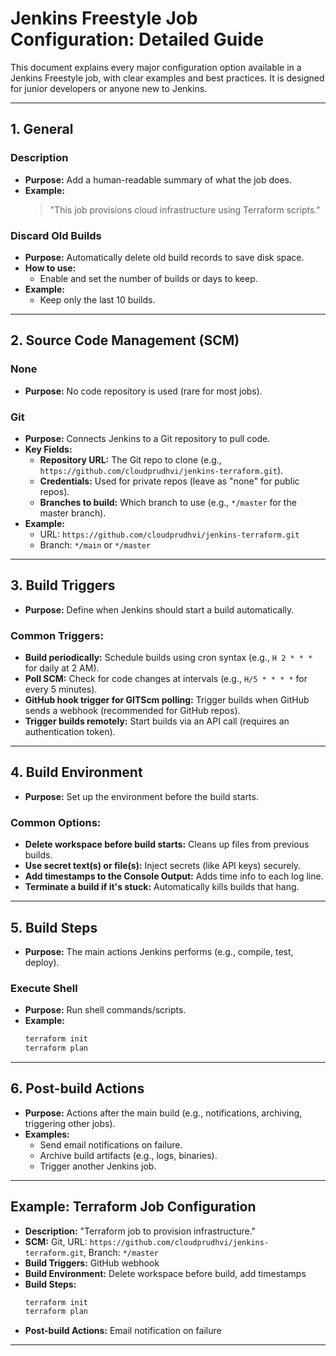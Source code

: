 # Jenkins Freestyle Job Configuration: Detailed Guide

This document explains every major configuration option available in a Jenkins Freestyle job, with clear examples and best practices. It is designed for junior developers or anyone new to Jenkins.

---

## 1. General

### Description
- **Purpose:** Add a human-readable summary of what the job does.
- **Example:**
  > "This job provisions cloud infrastructure using Terraform scripts."

### Discard Old Builds
- **Purpose:** Automatically delete old build records to save disk space.
- **How to use:**
  - Enable and set the number of builds or days to keep.
- **Example:**
  - Keep only the last 10 builds.

---

## 2. Source Code Management (SCM)

### None
- **Purpose:** No code repository is used (rare for most jobs).

### Git
- **Purpose:** Connects Jenkins to a Git repository to pull code.
- **Key Fields:**
  - **Repository URL:** The Git repo to clone (e.g., `https://github.com/cloudprudhvi/jenkins-terraform.git`).
  - **Credentials:** Used for private repos (leave as "none" for public repos).
  - **Branches to build:** Which branch to use (e.g., `*/master` for the master branch).
- **Example:**
  - URL: `https://github.com/cloudprudhvi/jenkins-terraform.git`
  - Branch: `*/main` or `*/master`

---

## 3. Build Triggers

- **Purpose:** Define when Jenkins should start a build automatically.

### Common Triggers:
- **Build periodically:** Schedule builds using cron syntax (e.g., `H 2 * * *` for daily at 2 AM).
- **Poll SCM:** Check for code changes at intervals (e.g., `H/5 * * * *` for every 5 minutes).
- **GitHub hook trigger for GITScm polling:** Trigger builds when GitHub sends a webhook (recommended for GitHub repos).
- **Trigger builds remotely:** Start builds via an API call (requires an authentication token).

---

## 4. Build Environment

- **Purpose:** Set up the environment before the build starts.

### Common Options:
- **Delete workspace before build starts:** Cleans up files from previous builds.
- **Use secret text(s) or file(s):** Inject secrets (like API keys) securely.
- **Add timestamps to the Console Output:** Adds time info to each log line.
- **Terminate a build if it's stuck:** Automatically kills builds that hang.

---

## 5. Build Steps

- **Purpose:** The main actions Jenkins performs (e.g., compile, test, deploy).

### Execute Shell
- **Purpose:** Run shell commands/scripts.
- **Example:**
  ```sh
  terraform init
  terraform plan
  ```
---

## 6. Post-build Actions

- **Purpose:** Actions after the main build (e.g., notifications, archiving, triggering other jobs).
- **Examples:**
  - Send email notifications on failure.
  - Archive build artifacts (e.g., logs, binaries).
  - Trigger another Jenkins job.

---

## Example: Terraform Job Configuration

- **Description:** "Terraform job to provision infrastructure."
- **SCM:** Git, URL: `https://github.com/cloudprudhvi/jenkins-terraform.git`, Branch: `*/master`
- **Build Triggers:** GitHub webhook
- **Build Environment:** Delete workspace before build, add timestamps
- **Build Steps:**
  ```sh
  terraform init
  terraform plan
  ```
- **Post-build Actions:** Email notification on failure

---
